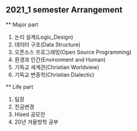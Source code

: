 ## 2021_1 semester Arrangement

** Major part
1. 논리 설계(Logic_Design)
2. 데이터 구조(Data Structure)
3. 오픈소스 프로그래밍(Open Source Programming)
4. 환경과 인간(Environment and Human)
5. 기독교 세계관(Christian Worldview)
6. 기독교 변증학(Christian Dialectic)

** Life part
1. 팀장
2. 전공변경
3. Hised 공모전
4. 20년 겨울방학 공부
